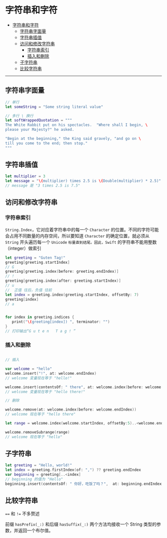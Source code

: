 # 字符串和字符

- [字符串和字符](#字符串和字符)
  - [字符串字面量](#字符串字面量)
  - [字符串插值](#字符串插值)
  - [访问和修改字符串](#访问和修改字符串)
    - [字符串索引](#字符串索引)
    - [插入和删除](#插入和删除)
  - [子字符串](#子字符串)
  - [比较字符串](#比较字符串)

---

## 字符串字面量

```swift
// 单行
let someString = "Some string literal value"

// 多行 \ 换行
let softWrappedQuotation = """
The White Rabbit put on his spectacles.  "Where shall I begin, \
please your Majesty?" he asked.

"Begin at the beginning," the King said gravely, "and go on \
till you come to the end; then stop."
"""
```

## 字符串插值

```swift
let multiplier = 3
let message = "\(multiplier) times 2.5 is \(Double(multiplier) * 2.5)"
// message 是 "3 times 2.5 is 7.5"
```

## 访问和修改字符串

### 字符串索引

`String.Index`，它对应着字符串中的每一个 `Character` 的位置。不同的字符可能会占用不同数量的内存空间，所以要知道 `Character` 的确定位置，就必须从 `String` 开头遍历每一个 `Unicode` `标量直到结尾。因此，Swift` 的字符串不能用整数（integer）做索引

```swift
let greeting = "Guten Tag!"
greeting[greeting.startIndex]
// G
greeting[greeting.index(before: greeting.endIndex)]
// !
greeting[greeting.index(after: greeting.startIndex)]
// u
//  正值 往后，负值 往前
let index = greeting.index(greeting.startIndex, offsetBy: 7)
greeting[index]
// a


for index in greeting.indices {
   print("\(greeting[index]) ", terminator: "")
}
// 打印输出“G u t e n   T a g ! ”
```

### 插入和删除

```swift

// 插入

var welcome = "hello"
welcome.insert("!", at: welcome.endIndex)
// welcome 变量现在等于 "hello!"

welcome.insert(contentsOf: " there", at: welcome.index(before: welcome.endIndex))
// welcome 变量现在等于 "hello there!"

// 删除

welcome.remove(at: welcome.index(before: welcome.endIndex))
// welcome 现在等于 "hello there"

let range = welcome.index(welcome.startIndex, offsetBy:5)..<welcome.endIndex

welcome.removeSubrange(range)
// welcome 现在等于 "hello"
```

## 子字符串

```swift
let greeting = "Hello, world!"
let index = greeting.firstIndex(of: ",") ?? greeting.endIndex
var beginning = greeting[..<index]
// beginning 的值为 "Hello"
beginning.insert(contentsOf: " 你好，吃饭了吗？",  at: beginning.endIndex)
```

## 比较字符串

`==` 和 `!=` 不多赘述

前缀 `hasPrefix(_:)` 和后缀 `hasSuffix(_:)` 两个方法均接收一个 String 类型的参数，并返回一个布尔值。

